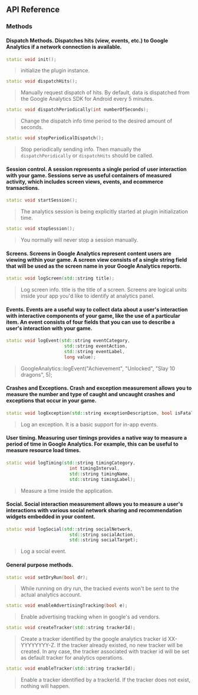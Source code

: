 ## API Reference

### Methods

#### Dispatch Methods. Dispatches hits (view, events, etc.) to Google Analytics if a network connection is available.

```cpp
static void init();
```
> initialize the plugin instance.

```cpp
static void dispatchHits();
```
> Manually request dispatch of hits. By default, data is dispatched from the
Google Analytics SDK for Android every 5 minutes.

```cpp
static void dispatchPeriodically(int numberOfSeconds);
```
> Change the dispatch info time period to the desired amount of seconds.

```cpp
static void stopPeriodicalDispatch();
```
> Stop periodically sending info. Then manually the <code>dispatchPeridically</code>
or <code>dispatchHits</code> should be called.

####  Session control.  A session represents a single period of user interaction with your game. Sessions serve as useful containers of measured activity, which includes screen views, events, and ecommerce transactions.

```cpp
static void startSession();
```
> The analytics session is being explicitly started at plugin initialization time.

```cpp
static void stopSession();
```
> You normally will never stop a session manually.

#### Screens. Screens in Google Analytics represent content users are viewing within your game. A screen view consists of a single string field that will be used as the screen name in your Google Analytics reports.

```cpp
static void logScreen(std::string title);
```
> Log screen info. title is the title of a screen. Screens are logical units
inside your app you'd like to identify at analytics panel.

#### Events. Events are a useful way to collect data about a user's interaction with interactive components of your game, like the use of a particular item. An event consists of four fields that you can use to describe a user's interaction with your game.

```cpp
static void logEvent(std::string eventCategory,
                      std::string eventAction,
                      std::string eventLabel,
                      long value);
```
> GoogleAnalytics::logEvent("Achievement", "Unlocked", "Slay 10 dragons", 5);

#### Crashes and Exceptions. Crash and exception measurement allows you to measure the number and type of caught and uncaught crashes and exceptions that occur in your game.

```cpp
static void logException(std::string exceptionDescription, bool isFatal);
```
> Log an exception. It is a basic support for in-app events.

#### User timing. Measuring user timings provides a native way to measure a period of time in Google Analytics. For example, this can be useful to measure resource load times.

```cpp
static void logTiming(std::string timingCategory,
                        int timingInterval,
                        std::string timingName,
                        std::string timingLabel);
```
> Measure a time inside the application.

#### Social. Social interaction measurement allows you to measure a user's interactions with various social network sharing and recommendation widgets embedded in your content.

```cpp
static void logSocial(std::string socialNetwork,
                        std::string socialAction,
                        std::string socialTarget);
```
> Log a social event.

#### General purpose methods.

```cpp
static void setDryRun(bool dr);
```
> While running on dry run, the tracked events won't be sent to the actual
analytics account.

```cpp
static void enableAdvertisingTracking(bool e);
```
> Enable advertising tracking when in google's ad vendors.

```cpp
static void createTracker(std::string trackerId);
```
> Create a tracker identified by the google analytics tracker id XX-YYYYYYYY-Z.
If the tracker already existed, no new tracker will be created. In any case, the
tracker associated with tracker id will be set as default tracker for  analytics
operations.

```cpp
static void enableTracker(std::string trackerId);
```
> Enable a tracker identified by a trackerId. If the tracker does not exist,
nothing will happen.
